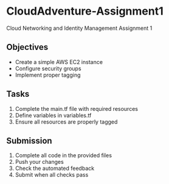 # CloudAdventure-Assignment1
Cloud Networking and Identity Management Assignment 1

## Objectives
- Create a simple AWS EC2 instance
- Configure security groups
- Implement proper tagging

## Tasks
1. Complete the main.tf file with required resources
2. Define variables in variables.tf
3. Ensure all resources are properly tagged

## Submission
1. Complete all code in the provided files
2. Push your changes
3. Check the automated feedback
4. Submit when all checks pass
